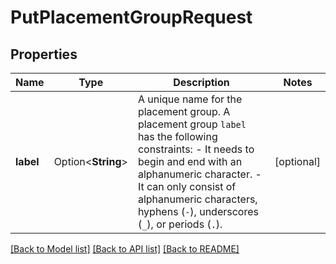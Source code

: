 # PutPlacementGroupRequest

## Properties

Name | Type | Description | Notes
------------ | ------------- | ------------- | -------------
**label** | Option<**String**> | A unique name for the placement group. A placement group `label` has the following constraints:  - It needs to begin and end with an alphanumeric character. - It can only consist of alphanumeric characters, hyphens (`-`), underscores (`_`), or periods (`.`). | [optional]

[[Back to Model list]](../README.md#documentation-for-models) [[Back to API list]](../README.md#documentation-for-api-endpoints) [[Back to README]](../README.md)


